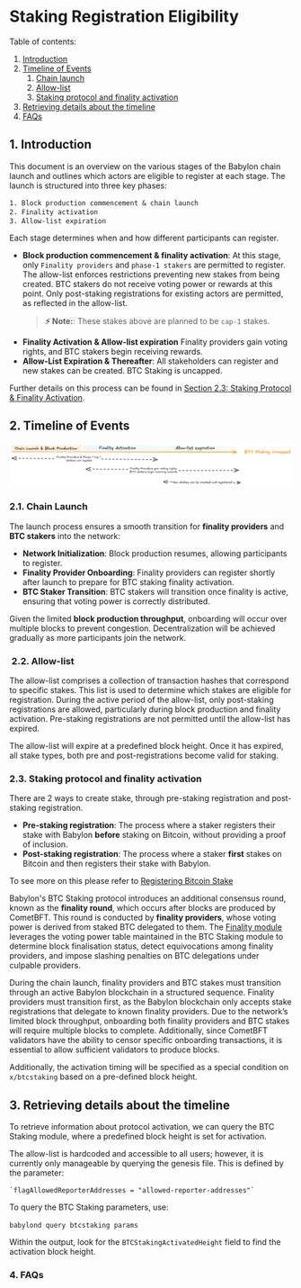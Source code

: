 # Staking Registration Eligibility

Table of contents:

1. [Introduction](#1-introduction)  
2. [Timeline of Events](#2-timeline-of-events) 
    1. [Chain launch](#21-chain-launch)
    2. [Allow-list](#22-allow-list)
    3. [Staking protocol and finality activation](#23-staking-protocol-and-finality-activation)
3. [Retrieving details about the timeline](#3-retrieving-details-about-the-timeline)  
4. [FAQs](#4-faqs)

## 1. Introduction  

This document is an overview on the various stages of the Babylon chain launch 
and outlines which actors are eligible to register at each stage. The launch is 
structured into three key phases:

	1. Block production commencement & chain launch
	2. Finality activation
	3. Allow-list expiration

Each stage determines when and how different participants can register.
* **Block production commencement & finality activation**: At this stage, only 
    `Finality providers` and `phase-1 stakers` are permitted to register.
    The allow-list enforces restrictions preventing new stakes from being created.
    BTC stakers do not receive voting power or rewards at this point. Only
    post-staking registrations for existing actors are permitted, as reflected 
    in the allow-list.
    > **⚡ Note:**: These stakes above are planned to be `cap-1` stakes.
* **Finality Activation & Allow-list expiration** Finality providers gain 
    voting rights, and BTC stakers begin receiving rewards.
* **Allow-List Expiration & Thereafter**: All stakeholders can register and new
    stakes can be created. BTC Staking is uncapped.

Further details on this process can be found in [Section 2.3: Staking Protocol & Finality Activation](#23-staking-protocol-and-finality-activation).

## 2. Timeline of Events  

![stakingtimeline](./static/stakingtimeline.png)

### 2.1. Chain Launch

The launch process ensures a smooth transition for **finality providers** 
and **BTC stakers** into the network:

* **Network Initialization**: Block production resumes, allowing participants to
    register.
* **Finality Provider Onboarding**: Finality providers can register shortly after
    launch to prepare for BTC staking finality activation.
* **BTC Staker Transition**: BTC stakers will transition once finality is active,
    ensuring that voting power is correctly distributed.

Given the limited **block production throughput**, onboarding will occur over multiple blocks to prevent congestion. Decentralization will be achieved gradually as more participants join the network.

###  2.2. Allow-list

The allow-list comprises a collection of transaction hashes that correspond to 
specific stakes. This list is used to determine which stakes are eligible for 
registration. During the active period of the allow-list, only post-staking 
registrations are allowed, particularly during block production and finality 
activation. Pre-staking registrations are not permitted until the allow-list 
has expired.

The allow-list will expire at a predefined block height. Once it has expired, 
all stake types, both pre and post-registrations become valid for staking.

### 2.3. Staking protocol and finality activation  

There are 2 ways to create stake, through pre-staking registration and 
post-staking registration. 

* **Pre-staking registration**: The process where a staker registers their
    stake with Babylon **before** staking on Bitcoin, without providing a proof 
    of inclusion.
* **Post-staking registration**: The process where a staker **first** stakes on
    Bitcoin and then registers their stake with Babylon.

To see more on this please refer to [Registering Bitcoin Stake](../../../docs/register-bitcoin-stake.md)

Babylon's BTC Staking protocol introduces an additional consensus round, known
as the **finality round**, which occurs after blocks are produced by CometBFT.
This round is conducted by **finality providers**, whose voting power is
derived from staked BTC delegated to them. The [Finality module](https://github.com/babylonlabs-io/babylon/blob/main/x/finality) leverages the voting power table
maintained in the BTC Staking module to determine block finalisation status,
detect equivocations among finality providers, and impose slashing penalties on
BTC delegations under culpable providers.

During the chain launch, finality providers and BTC stakes must transition
through an active Babylon blockchain in a structured sequence. Finality
providers must transition first, as the Babylon blockchain only accepts stake
registrations that delegate to known finality providers. Due to the network’s
limited block throughput, onboarding both finality providers and BTC stakes will
require multiple blocks to complete. Additionally, since CometBFT validators
have the ability to censor specific onboarding transactions, it is essential to
allow sufficient validators to produce blocks.

Additionally, the activation timing will be specified as a special condition on
`x/btcstaking` based on a pre-defined block height.

## 3. Retrieving details about the timeline  
<!-- the below needs to be upated as cannot seem to find the query, i think it needs to be added:  
https://github.com/babylonlabs-io/babylon/issues/321-->

To retrieve information about protocol activation, we can query the BTC Staking
module, where a predefined block height is set for activation.

The allow-list is hardcoded and accessible to all users; however, it is currently
only manageable by querying the genesis file. This is defined by the parameter:

```
`flagAllowedReporterAddresses = "allowed-reporter-addresses"`
```

To query the BTC Staking parameters, use:

`babylond query btcstaking params`

Within the output, look for the `BTCStakingActivatedHeight` field to find the
activation block height.

### 4. FAQs

<!-- TBD -->